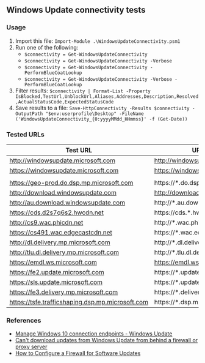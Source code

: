 ## Windows Update connectivity tests

### Usage
1. Import this file: `Import-Module .\WindowsUpdateConnectivity.psm1`
1. Run one of the following:
    * `$connectivity = Get-WindowsUpdateConnectivity`
    * `$connectivity = Get-WindowsUpdateConnectivity -Verbose`
    * `$connectivity = Get-WindowsUpdateConnectivity -PerformBlueCoatLookup`
    * `$connectivity = Get-WindowsUpdateConnectivity -Verbose -PerformBlueCoatLookup`
1. Filter results: `$connectivity | Format-List -Property IsBlocked,TestUrl,UnblockUrl,Aliases,Addresses,Description,Resolved,ActualStatusCode,ExpectedStatusCode`
1. Save results to a file: `Save-HttpConnectivity -Results $connectivity -OutputPath "$env:userprofile\Desktop" -FileName ('WindowsUpdateConnectivity_{0:yyyyMMdd_HHmmss}' -f (Get-Date))`

### Tested URLs

| Test URL | URL to Unblock | Description |
| -- | -- | -- |
| http://windowsupdate.microsoft.com | http://windowsupdate.microsoft.com | |
| https://windowsupdate.microsoft.com | https://windowsupdate.microsoft.com | |
| | | |
| https://geo-prod.do.dsp.mp.microsoft.com | https://*.do.dsp.mp.microsoft.com | |
| http://download.windowsupdate.com | http://download.windowsupdate.com | |
| http://au.download.windowsupdate.com | http://*.au.download.windowsupdate.com | |
| https://cds.d2s7q6s2.hwcdn.net | https://cds.*.hwcdn.net | |
| http://cs9.wac.phicdn.net | http://*.wac.phicdn.net | |
| https://cs491.wac.edgecastcdn.net | https://*.wac.edgecastcdn.net | |
| http://dl.delivery.mp.microsoft.com | http://*.dl.delivery.mp.microsoft.com | |
| http://tlu.dl.delivery.mp.microsoft.com | http://*.tlu.dl.delivery.mp.microsoft.com | |
| https://emdl.ws.microsoft.com | https://emdl.ws.microsoft.com | |
| https://fe2.update.microsoft.com | https://*.update.microsoft.com | |
| https://sls.update.microsoft.com | https://*.update.microsoft.com | |
| https://fe3.delivery.mp.microsoft.com |  https://*.delivery.mp.microsoft.com | |
| https://tsfe.trafficshaping.dsp.mp.microsoft.com | https://*.dsp.mp.microsoft.com | |

### References
* [Manage Windows 10 connection endpoints - Windows Update](https://docs.microsoft.com/en-us/windows/privacy/manage-windows-endpoints#windows-update)
* [Can't download updates from Windows Update from behind a firewall or proxy server](https://support.microsoft.com/en-us/help/3084568/can-t-download-updates-from-windows-update-from-behind-a-firewall-or-p)
* [How to Configure a Firewall for Software Updates](https://technet.microsoft.com/en-us/library/bb693717.aspx)